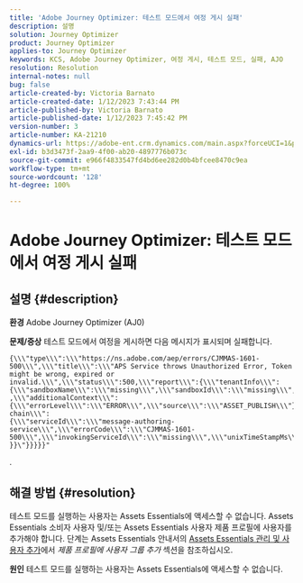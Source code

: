 ```yaml
---
title: 'Adobe Journey Optimizer: 테스트 모드에서 여정 게시 실패'
description: 설명
solution: Journey Optimizer
product: Journey Optimizer
applies-to: Journey Optimizer
keywords: KCS, Adobe Journey Optimizer, 여정 게시, 테스트 모드, 실패, AJO
resolution: Resolution
internal-notes: null
bug: false
article-created-by: Victoria Barnato
article-created-date: 1/12/2023 7:43:44 PM
article-published-by: Victoria Barnato
article-published-date: 1/12/2023 7:45:42 PM
version-number: 3
article-number: KA-21210
dynamics-url: https://adobe-ent.crm.dynamics.com/main.aspx?forceUCI=1&pagetype=entityrecord&etn=knowledgearticle&id=7892a466-b192-ed11-aad1-6045bd006d92
exl-id: b3d3473f-2aa9-4f00-ab20-4897776b073c
source-git-commit: e966f4833547fd4bd6ee282d0b4bfcee8470c9ea
workflow-type: tm+mt
source-wordcount: '128'
ht-degree: 100%

---
```


# Adobe Journey Optimizer: 테스트 모드에서 여정 게시 실패

## 설명 {#description}

<b>환경</b>
Adobe Journey Optimizer (AJ0)


<b>문제/증상</b>
테스트 모드에서 여정을 게시하면 다음 메시지가 표시되며 실패합니다.


```
{\\\"type\\\":\\\"https://ns.adobe.com/aep/errors/CJMMAS-1601-500\\\",\\\"title\\\":\\\"APS Service throws Unauthorized Error, Token might be wrong, expired or invalid.\\\",\\\"status\\\":500,\\\"report\\\":{\\\"tenantInfo\\\":
{\\\"sandboxName\\\":\\\"missing\\\",\\\"sandboxId\\\":\\\"missing\\\",\\\"imsOrgId\\\":\\\"missing\\\"}
,\\\"additionalContext\\\":{\\\"errorLevel\\\":\\\"ERROR\\\",\\\"source\\\":\\\"ASSET_PUBLISH\\\"}},\\\"error-chain\\\":
{\\\"serviceId\\\":\\\"message-authoring-service\\\",\\\"errorCode\\\":\\\"CJMMAS-1601-500\\\",\\\"invokingServiceId\\\":\\\"missing\\\",\\\"unixTimeStampMs\\\":«REDACTED»}
}}\"}}}}}"
```

.

## 해결 방법 {#resolution}


테스트 모드를 실행하는 사용자는 Assets Essentials에 액세스할 수 없습니다. Assets Essentials 소비자 사용자 및/또는 Assets Essentials 사용자 제품 프로필에 사용자를 추가해야 합니다. 단계는 Assets Essentials 안내서의 [Assets Essentials 관리 및 사용자 추가](https://experienceleague.adobe.com/docs/experience-manager-assets-essentials/help/get-started-admins/deploy-administer.html?lang=ko#add-users-to-product-profiles)에서 *제품 프로필에 사용자 그룹 추가* 섹션을 참조하십시오.

<b>원인</b>
테스트 모드를 실행하는 사용자는 Assets Essentials에 액세스할 수 없습니다.
